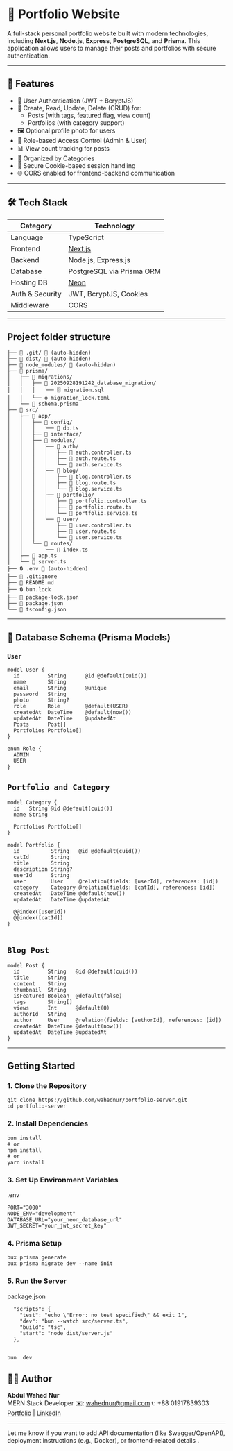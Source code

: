 # 📁 Portfolio Website

A full-stack personal portfolio website built with modern technologies, including **Next.js**, **Node.js**, **Express**, **PostgreSQL**, and **Prisma**. This application allows users to manage their posts and portfolios with secure authentication.

---

## 🚀 Features

- 🔐 User Authentication (JWT + BcryptJS)
- 📝 Create, Read, Update, Delete (CRUD) for:
  - Posts (with tags, featured flag, view count)
  - Portfolios (with category support)
- 🖼️ Optional profile photo for users
- 🧠 Role-based Access Control (Admin & User)
- 📊 View count tracking for posts
- 📁 Organized by Categories
- 🍪 Secure Cookie-based session handling
- 🌐 CORS enabled for frontend-backend communication

---

## 🛠️ Tech Stack

| Category        | Technology                    |
| --------------- | ----------------------------- |
| Language        | TypeScript                    |
| Frontend        | [Next.js](https://nextjs.org) |
| Backend         | Node.js, Express.js           |
| Database        | PostgreSQL via Prisma ORM     |
| Hosting DB      | [Neon](https://neon.tech)     |
| Auth & Security | JWT, BcryptJS, Cookies        |
| Middleware      | CORS                          |

---

## Project folder structure

```
├── 📁 .git/ 🚫 (auto-hidden)
├── 📁 dist/ 🚫 (auto-hidden)
├── 📁 node_modules/ 🚫 (auto-hidden)
├── 📁 prisma/
│   ├── 📁 migrations/
│   │   ├── 📁 20250928191242_database_migration/
│   │   │   └── 🗄️ migration.sql
│   │   └── ⚙️ migration_lock.toml
│   └── 📄 schema.prisma
├── 📁 src/
│   ├── 📁 app/
│   │   ├── 📁 config/
│   │   │   └── 📄 db.ts
│   │   ├── 📁 interface/
│   │   ├── 📁 modules/
│   │   │   ├── 📁 auth/
│   │   │   │   ├── 📄 auth.controller.ts
│   │   │   │   ├── 📄 auth.route.ts
│   │   │   │   └── 📄 auth.service.ts
│   │   │   ├── 📁 blog/
│   │   │   │   ├── 📄 blog.controller.ts
│   │   │   │   ├── 📄 blog.route.ts
│   │   │   │   └── 📄 blog.service.ts
│   │   │   ├── 📁 portfolio/
│   │   │   │   ├── 📄 portfolio.controller.ts
│   │   │   │   ├── 📄 portfolio.route.ts
│   │   │   │   └── 📄 portfolio.service.ts
│   │   │   └── 📁 user/
│   │   │       ├── 📄 user.controller.ts
│   │   │       ├── 📄 user.route.ts
│   │   │       └── 📄 user.service.ts
│   │   └── 📁 routes/
│   │       └── 📄 index.ts
│   ├── 📄 app.ts
│   └── 📄 server.ts
├── 🔒 .env 🚫 (auto-hidden)
├── 🚫 .gitignore
├── 📖 README.md
├── 🔒 bun.lock
├── 📄 package-lock.json
├── 📄 package.json
└── 📄 tsconfig.json
```

---

## 🧩 Database Schema (Prisma Models)

### `User`

```prisma
model User {
  id         String      @id @default(cuid())
  name       String
  email      String      @unique
  password   String
  photo      String?
  role       Role        @default(USER)
  createdAt  DateTime    @default(now())
  updatedAt  DateTime    @updatedAt
  Posts      Post[]
  Portfolios Portfolio[]
}

enum Role {
  ADMIN
  USER
}
```

## `Portfolio and Category`

```
model Category {
  id   String @id @default(cuid())
  name String

  Portfolios Portfolio[]
}

model Portfolio {
  id          String   @id @default(cuid())
  catId       String
  title       String
  description String?
  userId      String
  user        User     @relation(fields: [userId], references: [id])
  category    Category @relation(fields: [catId], references: [id])
  createdAt   DateTime @default(now())
  updatedAt   DateTime @updatedAt

  @@index([userId])
  @@index([catId])
}


```

## `Blog Post`

```
model Post {
  id         String   @id @default(cuid())
  title      String
  content    String
  thumbnail  String
  isFeatured Boolean  @default(false)
  tags       String[]
  views      Int      @default(0)
  authorId   String
  author     User     @relation(fields: [authorId], references: [id])
  createdAt  DateTime @default(now())
  updatedAt  DateTime @updatedAt
}
```

---

## Getting Started

### 1. Clone the Repository

```
git clone https://github.com/wahednur/portfolio-server.git
cd portfolio-server

```

### 2. Install Dependencies

```
bun install
# or
npm install
# or
yarn install

```

### 3. Set Up Environment Variables

.env

```
PORT="3000"
NODE_ENV="development"
DATABASE_URL="your_neon_database_url"
JWT_SECRET="your_jwt_secret_key"

```

### 4. Prisma Setup

```
bux prisma generate
bux prisma migrate dev --name init

```

### 5. Run the Server

package.json

```
  "scripts": {
    "test": "echo \"Error: no test specified\" && exit 1",
    "dev": "bun --watch src/server.ts",
    "build": "tsc",
    "start": "node dist/server.js"
  },


bun  dev
```

## 👨‍💻 Author

**Abdul Wahed Nur**  
MERN Stack Developer
✉️: <wahednur@gmail.com>
📞: +88 01917839303
[Portfolio](https://wahednur.vercel.app) | [LinkedIn](https://www.linkedin.com/in/wahednur/)

---

Let me know if you want to add API documentation (like Swagger/OpenAPI), deployment instructions (e.g., Docker), or frontend-related details .
